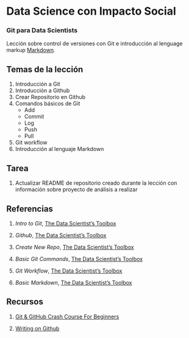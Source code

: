 # Data Science con Impacto Social

### Git para Data Scientists

Lección sobre control de versiones con Git e introducción al lenguage markup [Markdown](https://en.wikipedia.org/wiki/Markdown).

## Temas de la lección

1. Introducción a Git
2. Introducción a Github
3. Crear Repositorio en Github
4. Comandos básicos de Git
	+ Add
	+ Commit
	+ Log
	+ Push
	+ Pull
5. Git workflow
6. Introducción al lenguaje Markdown

## Tarea

1. Actualizar README de repositorio creado durante la lección con información sobre proyecto de análisis a realizar

## Referencias

1. _Intro to Git_, [The Data Scientist’s Toolbox](https://github.com/DataScienceSpecialization/courses/blob/master/01_DataScientistToolbox/02_04_01_introToGit/index.Rmd)

2. _Github_, [The Data Scientist’s Toolbox](https://github.com/DataScienceSpecialization/courses/blob/master/01_DataScientistToolbox/02_05_github/index.Rmd)

3. _Create New Repo_, [The Data Scientist’s Toolbox](https://github.com/DataScienceSpecialization/courses/blob/master/01_DataScientistToolbox/02_06_01_createNewRepo/index.Rmd)

4. _Basic Git Commands_, [The Data Scientist’s Toolbox](https://github.com/DataScienceSpecialization/courses/blob/master/01_DataScientistToolbox/02_07_01_basicGitCommands/index.Rmd)

5. _Git Workflow_, [The Data Scientist’s Toolbox](https://github.com/DataScienceSpecialization/courses/blob/master/01_DataScientistToolbox/02_07_02_gitWorkflow/index.Rmd)

6. _Basic Markdown_, [The Data Scientist’s Toolbox](https://github.com/DataScienceSpecialization/courses/blob/master/01_DataScientistToolbox/02_08_basicMarkdown/index.Rmd)

## Recursos

1. [Git & GitHub Crash Course For Beginners](https://www.youtube.com/watch?v=SWYqp7iY_Tc)

2. [Writing on Github](https://help.github.com/categories/writing-on-github)


